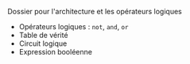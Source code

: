 Dossier pour l'architecture et les opérateurs logiques

- Opérateurs logiques : ```not```, ```and```, ```or```
- Table de vérité
- Circuit logique
- Expression booléenne
